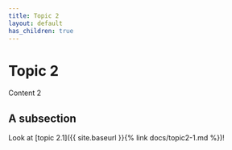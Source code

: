 ```yaml
---
title: Topic 2
layout: default
has_children: true
---
```


# Topic 2

Content 2

## A subsection

Look at [topic 2.1]({{ site.baseurl }}{% link docs/topic2-1.md %})!